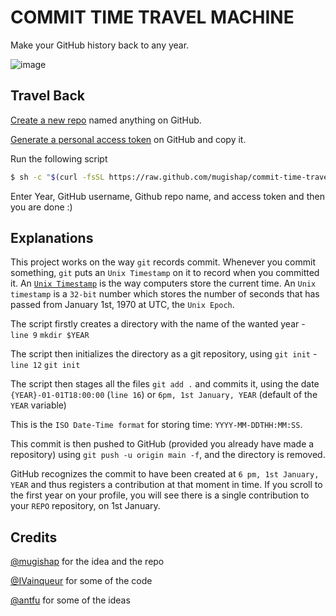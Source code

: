 # COMMIT TIME TRAVEL MACHINE

Make your GitHub history back to any year.

![image](https://res.cloudinary.com/precieux/image/upload/v1671601842/Screenshot_from_2022-12-21_07-40-57_ahwide.png)

## Travel Back

[Create a new repo](https://github.com/new) named anything on GitHub.

[Generate a personal access token](https://github.com/settings/tokens/new) on GitHub and copy it.

Run the following script

```bash
$ sh -c "$(curl -fsSL https://raw.github.com/mugishap/commit-time-travel-machine/main/index.sh)"
```

Enter Year, GitHub username, Github repo name, and access token and then you are done :)

## Explanations

This project works on the way `git` records commit. Whenever you commit something, `git` puts an `Unix Timestamp` on it to record when you committed it. An [`Unix Timestamp`](https://www.unixtimestamp.com/) is the way computers store the current time. An `Unix timestamp` is a `32-bit` number which stores the number of seconds that has passed from January 1st, 1970 at UTC, the `Unix Epoch`.

The script firstly creates a directory with the name of the wanted year - `line 9` `mkdir $YEAR`

The script then initializes the directory as a git repository, using `git init` - `line 12` `git init`

The script then stages all the files `git add .` and commits it, using the date `{YEAR}-01-01T18:00:00` (`line 16`) or `6pm, 1st January, YEAR` (default of the `YEAR` variable)

This is the `ISO Date-Time format` for storing time: `YYYY-MM-DDTHH:MM:SS`.

This commit is then pushed to GitHub (provided you already have made a repository) using `git push -u origin main -f`, and the directory is removed.

GitHub recognizes the commit to have been created at `6 pm, 1st January, YEAR` and thus registers a contribution at that moment in time. If you scroll to the first year on your profile, you will see there is a single contribution to your `REPO` repository, on 1st January.

## Credits

[@mugishap](https://github.com/IVainqueur) for the idea and the repo

[@IVainqueur](https://github.com/IVainqueur) for some of the code

[@antfu](https://github.com/antfu) for some of the ideas
